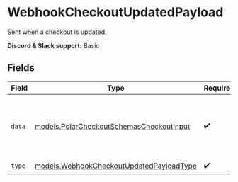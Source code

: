 # WebhookCheckoutUpdatedPayload

Sent when a checkout is updated.

**Discord & Slack support:** Basic


## Fields

| Field                                                                                      | Type                                                                                       | Required                                                                                   | Description                                                                                |
| ------------------------------------------------------------------------------------------ | ------------------------------------------------------------------------------------------ | ------------------------------------------------------------------------------------------ | ------------------------------------------------------------------------------------------ |
| `data`                                                                                     | [models.PolarCheckoutSchemasCheckoutInput](../models/polarcheckoutschemascheckoutinput.md) | :heavy_check_mark:                                                                         | Checkout session data retrieved using an access token.                                     |
| `type`                                                                                     | [models.WebhookCheckoutUpdatedPayloadType](../models/webhookcheckoutupdatedpayloadtype.md) | :heavy_check_mark:                                                                         | N/A                                                                                        |